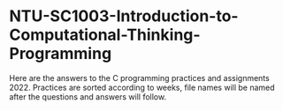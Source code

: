 # NTU-SC1003-Introduction-to-Computational-Thinking-Programming
Here are the answers to the C programming practices and assignments 2022. 
Practices are sorted according to weeks, file names will be named after the questions and answers will follow.
